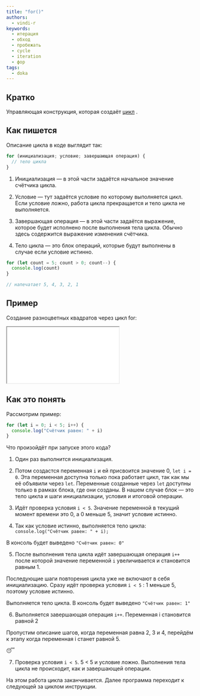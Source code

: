 ```yaml
---
title: "for()"
authors:
  - vindi-r
keywords:
  - итерация
  - обход
  - пробежать
  - cycle
  - iteration
  - фор
tags:
  - doka
---
```


## Кратко

Управляющая конструкция, которая создаёт [цикл](/js/loop/) .

## Как пишется

Описание цикла в коде выглядит так:

```js
for (инициализация; условие; завершающая операция) {
  // тело цикла
}
```

1. Инициализация — в этой части задаётся начальное значение счётчика цикла.

2. Условие — тут задаётся условие по которому выполняется цикл. Если условие ложно, работа цикла прекращается и тело цикла не выполняется.

3. Завершающая операция — в этой части задаётся выражение, которое будет исполнено после выполнения тела цикла. Обычно здесь содержится выражение изменения счётчика.

4. Тело цикла — это блок операций, которые будут выполнены в случае если условие истинно.

```js
for (let count = 5; count > 0; count--) {
  console.log(count)
}

// напечатает 5, 4, 3, 2, 1
```

## Пример

Создание разноцветных квадратов через цикл for:

<iframe title="" src="../demos/vindi-r-bJejME/index.html"></iframe>

## Как это понять

Рассмотрим пример:

```js
for (let i = 0; i < 5; i++) {
  console.log("Счётчик равен: " + i)
}
```

Что произойдёт при запуске этого кода?

1. Один раз выполнится инициализация.

2. Потом создастся переменная `i` и ей присвоится значение 0, `let i = 0`. Эта переменная доступна только пока работает цикл, так как мы её объявили через `let`. Переменные созданные через `let` доступны только в рамках блока, где они созданы. В нашем случае блок — это тело цикла и шаги инициализации, условия и итоговой операции.

3. Идёт проверка условия `i < 5`. Значение переменной в текущий момент времени это 0, а 0 меньше 5, значит условие истинно.

4. Так как условие истинно, выполняется тело цикла: `console.log("Счётчик равен: " + i);`

В консоль будет выведено `"Счётчик равен: 0"`

5. После выполнения тела цикла идёт завершающая операция `i++` после которой значение переменной `i` увеличивается и становится равным 1.

Последующие шаги повторения цикла уже не включают в себя инициализацию. Сразу идёт проверка условия `i < 5` : 1 меньше 5, поэтому условие истинно.

Выполняется тело цикла. В консоль будет выведено `"Счётчик равен: 1"`

6. Выполняется завершающая операция `i++`. Переменная i становится равной 2

Пропустим описание шагов, когда переменная равна 2, 3 и 4, перейдём к этапу когда переменная i станет равной 5.

😴

7. Проверка условия `i < 5`. 5 < 5 и условие ложно. Выполнения тела цикла не происходит, как и завершающей операции.

На этом работа цикла заканчивается. Далее программа переходит к следующей за циклом инструкции.
